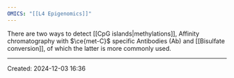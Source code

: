 ```yaml
---
OMICS: "[[L4 Epigenomics]]"
---
```

There are two ways to detect [[CpG islands|methylations]], Affinity chromatography with $\ce{met-C}$ specific Antibodies (Ab) and [[Bisulfate conversion]], of which the latter is more commonly used.

---
Created: 2024-12-03 16:36